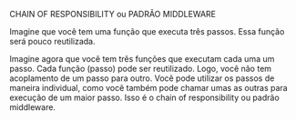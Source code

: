 CHAIN OF RESPONSIBILITY ou PADRÃO MIDDLEWARE

Imagine que você tem uma função que executa três passos. Essa função será pouco reutilizada. 

Imagine agora que você tem três funções que executam cada uma um passo. Cada função (passo) pode ser reutilizado. 
Logo, você não tem acoplamento de um passo para outro. Você pode utilizar os passos de maneira individual, como
você também pode chamar umas as outras para execução de um maior passo. Isso é o chain of responsibility ou padrão middleware.
